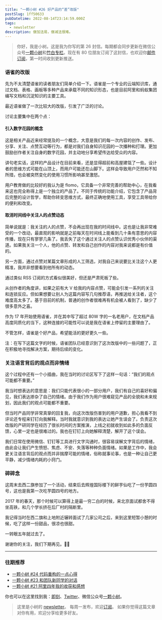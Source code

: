 ```yaml
---
title: "一颗小树 #26 好产品的“差”改版"
postSlug: 1ff50633
pubDatetime: 2022-08-14T23:14:59.000Z
tags:
  - newsletter
description: 做加法易，做减法很难。
---
```


> 你好，我是小树。这是我为你写的第 26 封信。每期都会同步更新在微信公众号[一颗小树](https://weixin.sogou.com/weixin?query=a_warm_tree)和[竹白专栏](https://xiaoshu.zhubai.love)。现在有 80 位朋友订阅了这封信，也欢迎你[邮件订阅](https://xiaoshu.zhubai.love)，第一时间收到更新推送。

### 语雀的改版

先为不太清楚语雀的读者朋友们简单介绍一下。语雀是一个专业的云端知识库，通过文档、表格、画板等多种产品来承载不同的知识形态，也是目前阿里和蚂蚁集团编写文档和沉淀知识的主要工具。

最近语雀做了一次比较大的改版，引发了广泛的讨论。

讨论主要集中在两个点：

#### 引入数字花园的概念

这是相关产品近来经常提及的一个概念，大意是我们的每一次内容的创作、发布、分享、关注、点赞互动等行为，都是对我们自身知识花园的一次播种和打理。更加鼓励创作者关注自身的数字花园，并主动地分享希望传达给受众的内容。

讲句老实话，这样的产品设计在目前来看，还是显得超前和高屋建瓴了一些。设计者的思维方式可能在山顶上，而用户可能还在山脚下。这样会导致用户茫然和不知所措，也会被突然变化的使用习惯所影响甚至激怒。

用户教育做的比较好的我认为是 flomo，它具备一个非常完善的帮助中心，在我看来这也完全称得上是一个独立的产品了。不同于传统的功能介绍，它包含了产品背后完整的设计哲学，帮助你转变思维方式，最终正确地使用工具，享受工具带给你的便利和改变。

#### 取消时间线中关注人的点赞动态

简单说就是：我关注的人的点赞，不会再出现在我的时间线中。这也是让我非常难受的一个改动，最直观的影响就是之前每天在时间线上能看到几十条有意思的内容传播，现在只有寥寥几条了。我丢失了这个通过关注人的点赞认识优秀小伙伴的渠道。如果我关注一个人，他的点赞、转发和自己创作的内容对我来说都是有价值的。

另一方面，通过点赞对某篇文章形成的人工筛选，对我自己来说要比关注这个人更精准，我并非想要看到他所有的动态。

通过类似 RSS 订阅的方式看似很美好，但还是严肃死板了些。

从创作者的角度讲，如果之前有大 V 给我的内容点赞，可能会引发一系列的关注和连锁反应。但如果想要让别人为这篇内容写几句推荐语，再推送给关注者，这个难度高太多了。基于目前的机制，普通的创作者很难再有机会被人看到了，缺少了很多意外之喜。

作为 17 年开始使用语雀，并在其中写了超过 80W 字的一名老用户，在文档产品高度同质化的当下，这种连接的可能性可以说是我在语雀上停留的主要理由了。

不管怎样，语雀是个好产品，希望能活的更好更久一些。

注：在写下这篇文字的时候，语雀团队已经意识到了这次改版中的一些问题了，正在积极地寻找解决方案，期待后续的变化。

### 关注语言背后的观点而非情绪

这个过程中还有一个小插曲，我在当时的讨论区写下了这样一句话：“我们的观点可能都不重要。”

我当时想表达的意思是：我们只能代表很小的一部分用户，我们有自己的喜好和偏见，我们表达掺杂了自己的情绪。由于我们作为用户很难窥见产品的全貌和未来规划，因此我们的观点可能都不重要。

但当时产品同学非常真挚的回复我，向这次改版伤害到的用户道歉，担心我看不到评论还专程来钉钉向我解释。当时我就意识到我的表达让她产生误会了。负责这次改版的产研同学在经历了很长时间的方案推演，上线之初就收到如此多的负面反馈，心里一定也是很难过的。我也在钉钉上向她解释清楚，解开了这个误会。

我们日常在使用微信、钉钉等工具进行文字沟通时，很容易误解文字背后的情绪，由此会让我们产生愤怒、焦虑、不安、失落等种种负面情绪。如果是工作中，我会更关注语言背后的观点而并非揣摩可能的情绪，俗称就事论事，也是一种让自己更平静，减少情绪内耗的小窍门。

### 碎碎念

这周末去西二旗参加了一个活动，结束后去辉煌国际楼下的鲜芋仙吃了一份芋圆四号，这也是我第一次吃芋圆四号的地方。

2017 年的春天，那个时候可以算得上是最一穷二白的时候，来北京面试都舍不得坐高铁，和几个学长挤在后厂村的隔断里。

我记得当时在西二旗和上地附近辗转面试了几家公司之后，来到这里短暂小憩的时候，吃了这样一份甜品，很凉也很甜。

一转眼五年就过去了。

谢谢你的关注，我们下期再见。👋🏻

---

### 往期推荐

- [一颗小树 #24 代码重构的一点心得](https://xiaoshu.zhubai.love/posts/2164786760549736448)
- [一颗小树 #23 和团队新同学的对话](https://xiaoshu.zhubai.love/posts/2163172109873160192)
- [一颗小树 #21 阿里四年我的收获和感想](https://xiaoshu.zhubai.love/posts/2158096524499283968)

你也可以在这里找到我：[即刻](https://okjk.co/3Vsn5T)、[Twitter](https://twitter.com/yeshu_in_future)、微信公众号[一颗小树](https://weixin.sogou.com/weixin?query=a_warm_tree)。

> 这里是小树的 [newsletter](https://xiaoshu.zhubai.love)。 每周一发布，欢迎[订阅](https://xiaoshu.zhubai.love)。
> 如果你觉得这篇文章对你有用，欢迎分享给更多好友。
